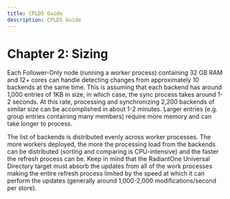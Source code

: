 ```yaml
---
title: CPLDS Guide
description: CPLDS Guide
---
```


# Chapter 2: Sizing

Each Follower-Only node (running a worker process) containing 32 GB RAM and 12+ cores can handle detecting changes from approximately 10 backends at the same time. This is assuming that each backend has around 1,000 entries of 1KB in size, in which case, the sync process takes around 1-2 seconds. At this rate, processing and synchronizing 2,200 backends of similar size can be accomplished in about 1-2 minutes. Larger entries (e.g. group entries containing many members) require more memory and can take longer to process.

The list of backends is distributed evenly across worker processes. The more workers deployed, the more the processing load from the backends can be distributed (sorting and comparing is CPU-intensive) and the faster the refresh process can be. Keep in mind that the RadiantOne Universal Directory target must absorb the updates from all of the work processes making the entire refresh process limited by the speed at which it can perform the updates (generally around 1,000-2,000 modifications/second per store).
